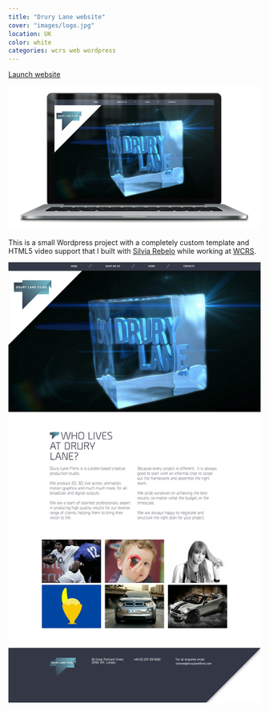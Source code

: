 ```yaml
---
title: "Drury Lane website"
cover: "images/logo.jpg"
location: UK
color: white
categories: wcrs web wordpress
---
```


<p class="align-center">
<a class="btn" href="http://www.drurylanefilms.com/" target="_blank">Launch website</a>
</p>

![](./images/1.jpg)

This is a small Wordpress project with a completely custom template and HTML5 video support that I built with [Silvia Rebelo](http://www.silviarebelo.com/) while working at [WCRS](http://www.wcrs.com).

![](./images/2.jpg)
